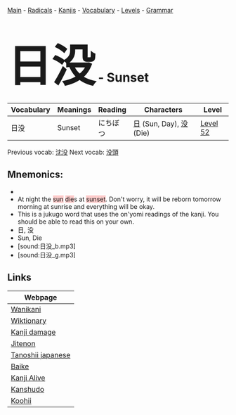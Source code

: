 <style> bigfont {font-size: 100px}</style>
[Main](../README.md) -
[Radicals](../radicals.md) -
[Kanjis](../kanjis.md) -
[Vocabulary](../vocabulary.md) -
[Levels](../levels.md) -
[Grammar](../grammar.md)
# <bigfont> 日没</bigfont> - Sunset 

| Vocabulary | Meanings | Reading | Characters | Level |
| --- | --- | --- | --- | --- |
| 日没 | Sunset | にちぼつ |  [日](../kanjis/日.md) (Sun, Day), [没](../kanjis/没.md) (Die) | [Level 52](../levels/wk_level52.md) |

Previous vocab: [沈没](沈没.md) Next vocab: [没頭](没頭.md) 

## Mnemonics:

* 
* At night the <span style="background-color:#ffcccb"> sun</span> <span style="background-color:#ffcccb"> die</span>s at <span style="background-color:#ffcccb"> sunset</span>. Don't worry, it will be reborn tomorrow morning at sunrise and everything will be okay.
* This is a jukugo word that uses the on'yomi readings of the kanji. You should be able to read this on your own.
* 日, 没
* Sun, Die
* [sound:日没_b.mp3]
* [sound:日没_g.mp3]


## Links 

| Webpage |
| --- |
| [Wanikani          ](https://www.wanikani.com/kanji/日没) |
| [Wiktionary        ](https://en.wiktionary.org/wiki/日没) |
| [Kanji damage      ](http://www.kanjidamage.com/kanji/search?utf8=✓&q=日没) |
| [Jitenon           ](https://jitenon.com/kanji/日没) |
| [Tanoshii japanese ](https://www.tanoshiijapanese.com/dictionary/kanji.cfm?k=日没) |
| [Baike             ](https://baike.baidu.com/item/日没) |
| [Kanji Alive       ](https://app.kanjialive.com/日没) |
| [Kanshudo          ](https://www.kanshudo.com/searchmn?q=日没) |
| [Koohii            ](https://kanji.koohii.com/study/kanji/日没) |
